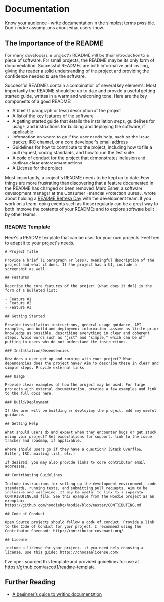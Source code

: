 # Documentation

Know your audience - write documentation in the simplest terms possible. Don't make assumptions about what users know.

## The Importance of the README

For many developers, a project's README will be their introduction to a piece of software. For small projects, the README may be its only form of documentation. Successful READMEs are both informative and inviting, giving the reader a solid understanding of the project and providing the confidence needed to use the software.

Successful READMEs contain a combination of several key elements. Most importantly the README should be up to date and provide a useful getting started guide, written in a warm and welcoming tone. Here are the key components of a good README:

- A brief (1 paragraph or less) description of the project
- A list of the key features of the software
- A getting started guide that details the installation steps, guidelines for usage, and instructions for building and deploying the software, if applicable
- Information on where to go if the user needs help, such as the issue tracker, IRC channel, or a core developer's email address
- Guidelines for how to contribute to the project, including how to file a pull request, coding standards, and how to run the test suite
- A code of conduct for the project that demonstrates inclusion and outlines clear enforcement actions
- A License for the project

Most importantly, a project's README needs to be kept up to date. Few things are more frustrating than discovering that a feature documented in the README has changed or been removed. Marc Esher, a software development manager at the Consumer Financial Protection Bureau, wrote about holding a [README Refresh Day](https://cfpb.github.io/articles/readme-refresh-day/) with the development team. If you work on a team, doing events such as these regularly can be a great way to both improve the contents of your READMEs and to explore software built by other teams. 

### README Template

Here's a README template that can be used for your own projects. Feel free to adapt it to your project's needs.

```
# Project Title

Provide a brief (1 paragraph or less), meaningful description of the project and what it does. If the project has a UI, include a screenshot as well.

## Features

Describe the core features of the project (what does it do?) in the form of a bulleted list:

- Feature #1
- Feature #2
- Feature #3

## Getting Started

Provide installation instructions, general usage guidance, API examples, and build and deployment information. Assume as little prior knowledge as possible, describing everything in clear and coherent steps. Avoid words such as "just" and "simple," which can be off putting to users who do not understand the instructions.

### Installation/Dependencies

How does a user get up and running with your project? What dependencies does the project have? Aim to describe these in clear and simple steps. Provide external links

### Usage

Provide clear examples of how the project may be used. For large projects with external documentation, provide a few examples and link to the full docs here.

### Build/Deployment

If the user will be building or deploying the project, add any useful guidance.

## Getting Help

What should users do and expect when they encounter bugs or get stuck using your project? Set expectations for support, link to the issue tracker and roadmap, if applicable.

Where should users go if they have a question? (Stack Overflow, Gitter, IRC, mailing list, etc.)

If desired, you may also provide links to core contributor email addresses.

## Contributing Guidelines

Include instructions for setting up the development environment, code standards, running tests, and submitting pull requests. Aim to be inclusive and welcoming. It may be useful to link to a seperate CONTRIBUTING.md file. See this example from the Hoodie project as an exemplar: https://github.com/hoodiehq/hoodie/blob/master/CONTRIBUTING.md

## Code of Conduct

Open Source projects should follow a code of conduct. Provide a link to the Code of Conduct for your project. I recommend using the Contributor Covenant: http://contributor-covenant.org/

## License

Include a license for your project. If you need help choosing a license, use this guide: https://choosealicense.com/
```

I've open sourced this template and provided guidelines for use at https://github.com/ascott1/readme-template.

## Further Reading

- [A beginner’s guide to writing documentation](http://www.writethedocs.org/guide/writing/beginners-guide-to-docs/)
